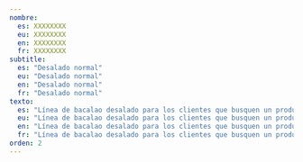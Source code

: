 ```yaml
---
nombre:
  es: XXXXXXXX
  eu: XXXXXXXX
  en: XXXXXXXX
  fr: XXXXXXXX
subtitle:
  es: "Desalado normal"
  eu: "Desalado normal"
  en: "Desalado normal"
  fr: "Desalado normal"
texto:
  es: "Línea de bacalao desalado para los clientes que busquen un producto de calidad muy alta pero a unos precios realmente competitivos."
  eu: "Línea de bacalao desalado para los clientes que busquen un producto de calidad muy alta pero a unos precios realmente competitivos."
  en: "Línea de bacalao desalado para los clientes que busquen un producto de calidad muy alta pero a unos precios realmente competitivos."
  fr: "Línea de bacalao desalado para los clientes que busquen un producto de calidad muy alta pero a unos precios realmente competitivos."
orden: 2
---
```

